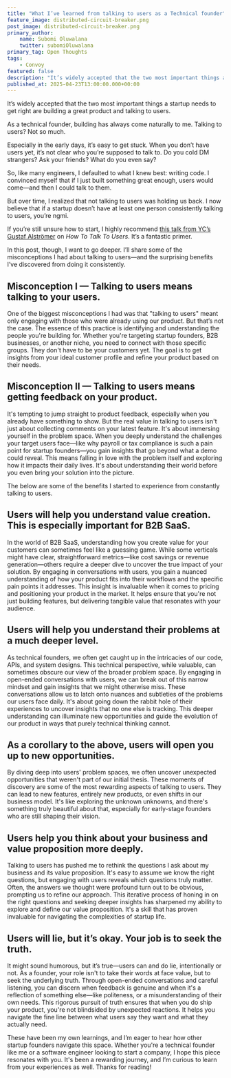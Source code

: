 ```yaml
---
title: "What I’ve learned from talking to users as a Technical founder"
feature_image: distributed-circuit-breaker.png
post_image: distributed-circuit-breaker.png
primary_author:
    name: Subomi Oluwalana
    twitter: subomiOluwalana
primary_tag: Open Thoughts
tags:
    - Convoy
featured: false
description: "It’s widely accepted that the two most important things a startup needs to get right are building a great product and talking to users. As a technical founder, building has always come naturally to me. Talking to users? Not so much. In this post, i’ll share some of the misconceptions I had about talking to users—and the surprising benefits I’ve discovered from doing it consistently."
published_at: 2025-04-23T13:00:00.000+00:00
---
```


It’s widely accepted that the two most important things a startup needs to get right are building a great product and talking to users.

As a technical founder, building has always come naturally to me. Talking to users? Not so much.

Especially in the early days, it’s easy to get stuck. When you don’t have users yet, it’s not clear who you’re supposed to talk to. Do you cold DM strangers? Ask your friends? What do you even say?

So, like many engineers, I defaulted to what I knew best: writing code. I convinced myself that if I just built something great enough, users would come—and then I could talk to them.

But over time, I realized that not talking to users was holding us back. I now believe that if a startup doesn’t have at least one person consistently talking to users, you’re ngmi.

If you’re still unsure how to start, I highly recommend [this talk from YC’s Gustaf Alströmer](https://www.youtube.com/watch?v=z1iF1c8w5Lg) on *How To Talk To Users*. It’s a fantastic primer.

In this post, though, I want to go deeper. I’ll share some of the misconceptions I had about talking to users—and the surprising benefits I’ve discovered from doing it consistently.

## Misconception I — Talking to users means talking to your users.

One of the biggest misconceptions I had was that "talking to users" meant only engaging with those who were already using our product. But that’s not the case. The essence of this practice is identifying and understanding the people you're building for. Whether you're targeting startup founders, B2B businesses, or another niche, you need to connect with those specific groups. They don't have to be your customers yet. The goal is to get insights from your ideal customer profile and refine your product based on their needs.

## Misconception II — Talking to users means getting feedback on your product.

It's tempting to jump straight to product feedback, especially when you already have something to show. But the real value in talking to users isn't just about collecting comments on your latest feature. It's about immersing yourself in the problem space. When you deeply understand the challenges your target users face—like why payroll or tax compliance is such a pain point for startup founders—you gain insights that go beyond what a demo could reveal. This means falling in love with the problem itself and exploring how it impacts their daily lives. It's about understanding their world before you even bring your solution into the picture.

The below are some of the benefits I started to experience from constantly talking to users.

## Users will help you understand value creation. This is especially important for B2B SaaS.

In the world of B2B SaaS, understanding how you create value for your customers can sometimes feel like a guessing game. While some verticals might have clear, straightforward metrics—like cost savings or revenue generation—others require a deeper dive to uncover the true impact of your solution. By engaging in conversations with users, you gain a nuanced understanding of how your product fits into their workflows and the specific pain points it addresses. This insight is invaluable when it comes to pricing and positioning your product in the market. It helps ensure that you're not just building features, but delivering tangible value that resonates with your audience.

## Users will help you understand their problems at a much deeper level.

As technical founders, we often get caught up in the intricacies of our code, APIs, and system designs. This technical perspective, while valuable, can sometimes obscure our view of the broader problem space. By engaging in open-ended conversations with users, we can break out of this narrow mindset and gain insights that we might otherwise miss. These conversations allow us to latch onto nuances and subtleties of the problems our users face daily. It's about going down the rabbit hole of their experiences to uncover insights that no one else is tracking. This deeper understanding can illuminate new opportunities and guide the evolution of our product in ways that purely technical thinking cannot.

## As a corollary to the above, users will open you up to new opportunities.

By diving deep into users' problem spaces, we often uncover unexpected opportunities that weren't part of our initial thesis. These moments of discovery are some of the most rewarding aspects of talking to users. They can lead to new features, entirely new products, or even shifts in our business model. It's like exploring the unknown unknowns, and there's something truly beautiful about that, especially for early-stage founders who are still shaping their vision.

## Users help you think about your business and value proposition more deeply.

Talking to users has pushed me to rethink the questions I ask about my business and its value proposition. It's easy to assume we know the right questions, but engaging with users reveals which questions truly matter. Often, the answers we thought were profound turn out to be obvious, prompting us to refine our approach. This iterative process of honing in on the right questions and seeking deeper insights has sharpened my ability to explore and define our value proposition. It's a skill that has proven invaluable for navigating the complexities of startup life.

## Users will lie, but it’s okay. Your job is to seek the truth.

It might sound humorous, but it’s true—users can and do lie, intentionally or not. As a founder, your role isn't to take their words at face value, but to seek the underlying truth. Through open-ended conversations and careful listening, you can discern when feedback is genuine and when it's a reflection of something else—like politeness, or a misunderstanding of their own needs. This rigorous pursuit of truth ensures that when you do ship your product, you're not blindsided by unexpected reactions. It helps you navigate the fine line between what users say they want and what they actually need.

These have been my own learnings, and I’m eager to hear how other startup founders navigate this space. Whether you're a technical founder like me or a software engineer looking to start a company, I hope this piece resonates with you. It's been a rewarding journey, and I’m curious to learn from your experiences as well. Thanks for reading!
